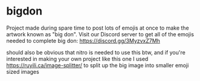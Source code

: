 # bigdon
Project made during spare time to post lots of emojis at once to make the artwork known as "big don". Visit our Discord server to get all of the emojis needed to complete big don: https://discord.gg/3MyzvxZ7Mh

should also be obvious that nitro is needed to use this btw, and if you're interested in making your own project like this one I used https://ruyili.ca/image-splitter/ to split up the big image into smaller emoji sized images
